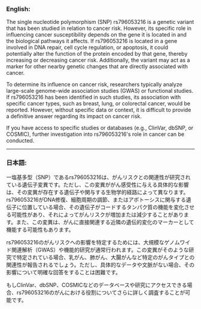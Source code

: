 ### English:
The single nucleotide polymorphism (SNP) rs796053216 is a genetic variant that has been studied in relation to cancer risk. However, its specific role in influencing cancer susceptibility depends on the gene it is located in and the biological pathways it affects. If rs796053216 is located in a gene involved in DNA repair, cell cycle regulation, or apoptosis, it could potentially alter the function of the protein encoded by that gene, thereby increasing or decreasing cancer risk. Additionally, the variant may act as a marker for other nearby genetic changes that are directly associated with cancer.

To determine its influence on cancer risk, researchers typically analyze large-scale genome-wide association studies (GWAS) or functional studies. If rs796053216 has been identified in such studies, its association with specific cancer types, such as breast, lung, or colorectal cancer, would be reported. However, without specific data or context, it is difficult to provide a definitive answer regarding its impact on cancer risk.

If you have access to specific studies or databases (e.g., ClinVar, dbSNP, or COSMIC), further investigation into rs796053216's role in cancer can be conducted.

---

### 日本語:
一塩基多型（SNP）であるrs796053216は、がんリスクとの関連性が研究されている遺伝子変異です。ただし、この変異ががん感受性に与える具体的な影響は、その変異が存在する遺伝子や関与する生物学的経路によって異なります。rs796053216がDNA修復、細胞周期の調節、またはアポトーシスに関与する遺伝子に位置している場合、その遺伝子がコードするタンパク質の機能を変化させる可能性があり、それによってがんリスクが増加または減少することがあります。また、この変異は、がんに直接関連する近隣の遺伝的変化のマーカーとして機能する可能性もあります。

rs796053216のがんリスクへの影響を特定するためには、大規模なゲノムワイド関連解析（GWAS）や機能的研究が通常行われます。この変異がそのような研究で特定されている場合、乳がん、肺がん、大腸がんなど特定のがんタイプとの関連性が報告されるでしょう。ただし、具体的なデータや文脈がない場合、その影響について明確な回答をすることは困難です。

もしClinVar、dbSNP、COSMICなどのデータベースや研究にアクセスできる場合、rs796053216のがんにおける役割についてさらに詳しく調査することが可能です。